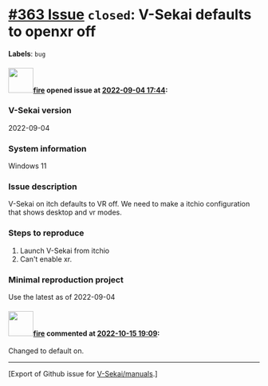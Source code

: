 # [\#363 Issue](https://github.com/V-Sekai/manuals/issues/363) `closed`: V-Sekai defaults to openxr off
**Labels**: `bug`


#### <img src="https://avatars.githubusercontent.com/u/32321?u=c2e06a3d2b49a467aa907e54aa259516440267cc&v=4" width="50">[fire](https://github.com/fire) opened issue at [2022-09-04 17:44](https://github.com/V-Sekai/manuals/issues/363):

### V-Sekai version

2022-09-04

### System information

Windows 11

### Issue description

V-Sekai on itch defaults to VR off. We need to make a itchio configuration that shows desktop and vr modes.

### Steps to reproduce

1. Launch V-Sekai from itchio
2. Can't enable xr.

### Minimal reproduction project

Use the latest as of 2022-09-04

#### <img src="https://avatars.githubusercontent.com/u/32321?u=c2e06a3d2b49a467aa907e54aa259516440267cc&v=4" width="50">[fire](https://github.com/fire) commented at [2022-10-15 19:09](https://github.com/V-Sekai/manuals/issues/363#issuecomment-1279812143):

Changed to default on.


-------------------------------------------------------------------------------



[Export of Github issue for [V-Sekai/manuals](https://github.com/V-Sekai/manuals).]
